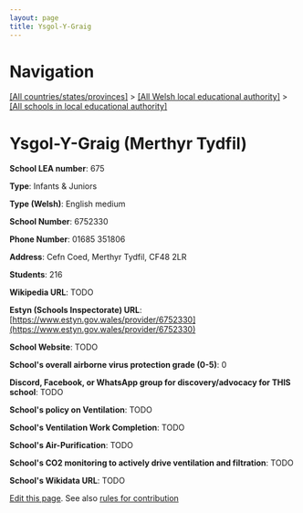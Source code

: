```yaml
---
layout: page
title: Ysgol-Y-Graig
---
```

# Navigation

[[All countries/states/provinces]](../../..) > [[All Welsh local educational authority]](../..) > [[All schools in local educational authority]](..)

# Ysgol-Y-Graig (Merthyr Tydfil)

**School LEA number**: 675

**Type**: Infants & Juniors

**Type (Welsh)**: English medium

**School Number**: 6752330

**Phone Number**: 01685 351806

**Address**: Cefn Coed, Merthyr Tydfil, CF48 2LR

**Students**: 216

**Wikipedia URL**: TODO

**Estyn (Schools Inspectorate) URL**: [https://www.estyn.gov.wales/provider/6752330](https://www.estyn.gov.wales/provider/6752330)

**School Website**: TODO

**School's overall airborne virus protection grade (0-5)**: 0

**Discord, Facebook, or WhatsApp group for discovery/advocacy for THIS school**: TODO

**School's policy on Ventilation**: TODO

**School's Ventilation Work Completion**: TODO

**School's Air-Purification**: TODO

**School's CO2 monitoring to actively drive ventilation and filtration**: TODO

**School's Wikidata URL**: TODO




[Edit this page](https://github.com/VentilationProject/Wales/edit/prif/./Merthyr_Tydfil/Ysgol-Y-Graig.md). See also [rules for contribution](../../../contribution-rules/)